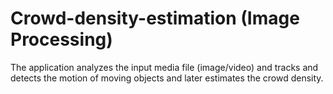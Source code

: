 # Crowd-density-estimation (Image Processing)
The application analyzes the input media file (image/video) and tracks and detects the motion of moving objects and later estimates the crowd density.


 
